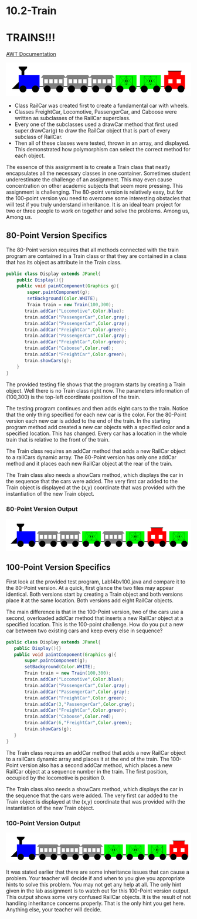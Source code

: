 # 10.2-Train

# TRAINS!!! 
[AWT Documentation](https://docs.oracle.com/javase/7/docs/api/java/awt/Graphics.html)


![train](train.PNG)

  
 
  
 
 
- Class RailCar was created first to create a fundamental car with wheels. 
- Classes FreightCar, Locomotive, PassengerCar, and Caboose were written as subclasses 
of the RailCar superclass. 
- Every one of the subclasses used a drawCar method that first used super.drawCar(g) to 
draw the RailCar object that is part of every subclass of RailCar. 
- Then all of these classes were tested, thrown in an array, and displayed.  This demonstrated 
how polymorphism can select the correct method for each object. 
 
 
The essence of this assignment is to create a Train class that neatly encapsulates all the necessary classes in one container.  Sometimes student underestimate the challenge of an assignment. This may even cause concentration on other academic subjects that seem more pressing. This assignment is challenging. The 80-point version is relatively easy, but for the 100-point version you need to overcome some interesting obstacles that will test if you truly understand inheritance. It is an ideal team project for two or three people to work on together and solve the problems. Among us, Among us.
 
## 80-Point Version Specifics  
The 80-Point version requires that all methods connected with the train program are contained in a Train class or that they are contained in a class that has its object as attribute in the Train class. 
 
```java
public class Display extends JPanel{
	public Display(){}
	public void paintComponent(Graphics g){
		super.paintComponent(g); 
		setBackground(Color.WHITE);
		Train train = new Train(100,300); 
       train.addCar("Locomotive",Color.blue); 
       train.addCar("PassengerCar",Color.gray); 
       train.addCar("PassengerCar",Color.gray); 
       train.addCar("FreightCar",Color.green); 
       train.addCar("PassengerCar",Color.gray); 
       train.addCar("FreightCar",Color.green); 
       train.addCar("Caboose",Color.red); 
       train.addCar("FreightCar",Color.green); 
       train.showCars(g); 
	}
}
```
The provided testing file shows that the program starts by creating a Train object. Well there is no Train class right now. The parameters information of (100,300) is the top-left coordinate position of the train.  

The testing program continues and then adds eight cars to the train. Notice that the only thing specified for each new car is the color. For the 80-Point version each new car is added to the end of the train. In the starting program method add created a new car objects with a specified color and a specified location. This has changed. Every car has a location in the whole train that is relative to the front of the train.  
 
The Train class requires an addCar method that adds a new RailCar object to a railCars dynamic array. The 80-Point version has only one addCar method and it places each new RailCar object at the rear of the train. 
 
The Train class also needs a showCars method, which displays the car in the sequence that the cars were added. The very first car added to the Train object is displayed at the (x,y) coordinate that was provided with the instantiation of the new Train object. 
 
### 80-Point Version Output 
![80 point](eighty.PNG)
 
 
## 100-Point Version Specifics  
First look at the provided test program, Lab14bv100.java and compare it to the 80-Point version. At a quick, first glance the two files may appear identical. Both versions start by creating a Train object and both versions place it at the same location.  Both versions add eight RailCar objects. 
 
The main difference is that in the 100-Point version, two of the cars use a second, overloaded 
addCar method that inserts a new RailCar object at a specified location. This is the 100-point 
challenge. How do you put a new car between two existing cars and keep every else in sequence? 
 ```java
public class Display extends JPanel{
	public Display(){}
	public void paintComponent(Graphics g){
		super.paintComponent(g); 
		setBackground(Color.WHITE);
		Train train = new Train(100,300); 
		train.addCar("Locomotive",Color.blue); 
		train.addCar("PassengerCar",Color.gray); 
		train.addCar("PassengerCar",Color.gray); 
		train.addCar("FreightCar",Color.green); 
		train.addCar(3,"PassengerCar",Color.gray); 
		train.addCar("FreightCar",Color.green); 
		train.addCar("Caboose",Color.red); 
		train.addCar(6,"FreightCar",Color.green); 
		train.showCars(g); 
	}
}
```
 
 
 
The Train class requires an addCar method that adds a new RailCar object to a railCars dynamic array and places it at the end of the train. The 100-Point version also has a second addCar method, which places a new RailCar object at a sequence number in the train. The first position, occupied by the locomotive is position 0. 
 
The Train class also needs a showCars method, which displays the car in the sequence that the cars were added. The very first car added to the Train object is displayed at the (x,y) coordinate that was provided with the instantiation of the new Train object. 
 
 
 
### 100-Point Version Output 

![hundred version](hundred.PNG)

It was stated earlier that there are some inheritance issues that can cause a problem. Your teacher will decide if and when to you give you appropriate hints to solve this problem. You may not get any help at all. The only hint given in the lab assignment is to watch out for this 100-Point version output. 
This output shows some very confused RailCar objects. It is the result of not handling inheritance 
concerns properly. That is the only hint you get here. Anything else, your teacher will decide. 
 
 
 
  
